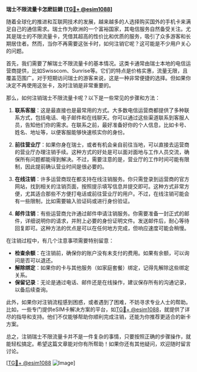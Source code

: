**瑞士不限流量卡怎麽註銷 [[TG💪+ @esim1088](https://t.me/s/esim1088)]**

随着全球化的推进和互联网技术的发展，越来越多的人选择购买国外的手机卡来满足自己的通信需求。瑞士作为欧洲的一个富裕国家，其电信服务自然备受关注。尤其是瑞士的不限流量卡，凭借其超高的性价比和优质的服务，吸引了众多游客和长期居住者。然而，当你不再需要这张卡时，如何注销它呢？这可能是不少用户关心的问题。

首先，我们需要了解瑞士不限流量卡的基本情况。这类卡通常由瑞士本地的电信运营商提供，比如Swisscom、Sunrise等。它们的特点是价格实惠，流量无限，且覆盖范围广。对于短期访问瑞士的游客来说，这是一种非常便捷的选择。但如果你决定不再使用这张卡，及时注销是非常重要的。

那么，如何注销瑞士不限流量卡呢？以下是一些常见的步骤和方法：

1. **联系客服**：这是最直接也是最常用的方式。大多数电信运营商都提供了多种联系方式，包括电话、电子邮件和在线聊天。你可以通过这些渠道联系到客服人员，告知他们你的需求。在联系之前，最好准备好你的个人信息，比如卡号、姓名、地址等，以便客服能够快速核实你的身份。

2. **前往营业厅**：如果你身在瑞士，或者有机会亲自前往当地，可以直接去运营商的营业厅办理注销手续。这种方式的好处是可以面对面地与工作人员交流，确保所有问题都能得到解决。不过，需要注意的是，营业厅的工作时间可能有限制，因此提前确认营业时间是很必要的。

3. **在线注销**：许多运营商现在都支持在线注销服务。你只需登录到运营商的官方网站，找到相关的注销页面，按照提示填写信息并提交即可。这种方式非常方便，尤其适合那些不方便打电话或前往营业厅的用户。不过，在线注销可能会有一些限制，比如需要输入验证码或进行身份验证。

4. **邮件注销**：有些运营商允许通过邮件申请注销服务。你需要准备一封正式的邮件，详细说明你的请求，并附上必要的身份证明文件。发送邮件后，耐心等待回复即可。这种方法的优点是可以在任何地方完成，但响应速度可能会稍慢。

在注销过程中，有几个注意事项需要特别留意：

- **检查余额**：在注销前，确保你的账户没有未支付的费用。如果有余额，可以询问是否可以退还。
- **解除绑定**：如果你的卡与其他服务（如家庭套餐）绑定，记得先解除这些绑定关系。
- **保留记录**：无论是通过电话、邮件还是在线操作，建议保存所有的沟通记录，以备后续查询。

此外，如果你对注销流程感到困惑，或者遇到了困难，不妨寻求专业人士的帮助。比如，一些专门提供eSIM卡解决方案的平台，如[TG💪+ @esim1088](https://t.me/s/esim1088)，就提供了详尽的指导和支持。他们不仅能够帮助你顺利完成注销，还能为你推荐更适合的新卡方案。

总之，注销瑞士不限流量卡并不是一件复杂的事情，只要按照正确的步骤操作，就能轻松搞定。希望这篇文章能对你有所帮助！如果你还有其他疑问，欢迎随时留言讨论。

[[TG💪+ @esim1088](https://t.me/s/esim1088) ![Image](https://i.postimg.cc/4NQfJmqS/Snipaste-2025-05-13-00-14-12.png)]